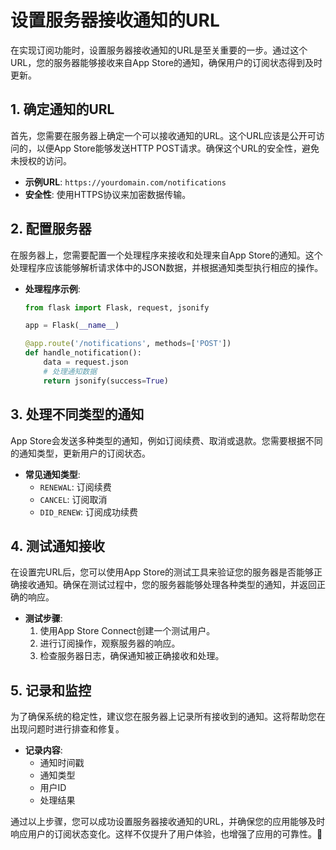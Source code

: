 ﻿# 设置服务器接收通知的URL

在实现订阅功能时，设置服务器接收通知的URL是至关重要的一步。通过这个URL，您的服务器能够接收来自App Store的通知，确保用户的订阅状态得到及时更新。

## 1. 确定通知的URL

首先，您需要在服务器上确定一个可以接收通知的URL。这个URL应该是公开可访问的，以便App Store能够发送HTTP POST请求。确保这个URL的安全性，避免未授权的访问。

- **示例URL**: `https://yourdomain.com/notifications`
- **安全性**: 使用HTTPS协议来加密数据传输。

## 2. 配置服务器

在服务器上，您需要配置一个处理程序来接收和处理来自App Store的通知。这个处理程序应该能够解析请求体中的JSON数据，并根据通知类型执行相应的操作。

- **处理程序示例**:
  ```python
  from flask import Flask, request, jsonify

  app = Flask(__name__)

  @app.route('/notifications', methods=['POST'])
  def handle_notification():
      data = request.json
      # 处理通知数据
      return jsonify(success=True)
  ```

## 3. 处理不同类型的通知

App Store会发送多种类型的通知，例如订阅续费、取消或退款。您需要根据不同的通知类型，更新用户的订阅状态。

- **常见通知类型**:
  - `RENEWAL`: 订阅续费
  - `CANCEL`: 订阅取消
  - `DID_RENEW`: 订阅成功续费

## 4. 测试通知接收

在设置完URL后，您可以使用App Store的测试工具来验证您的服务器是否能够正确接收通知。确保在测试过程中，您的服务器能够处理各种类型的通知，并返回正确的响应。

- **测试步骤**:
  1. 使用App Store Connect创建一个测试用户。
  2. 进行订阅操作，观察服务器的响应。
  3. 检查服务器日志，确保通知被正确接收和处理。

## 5. 记录和监控

为了确保系统的稳定性，建议您在服务器上记录所有接收到的通知。这将帮助您在出现问题时进行排查和修复。

- **记录内容**:
  - 通知时间戳
  - 通知类型
  - 用户ID
  - 处理结果

通过以上步骤，您可以成功设置服务器接收通知的URL，并确保您的应用能够及时响应用户的订阅状态变化。这样不仅提升了用户体验，也增强了应用的可靠性。🚀


